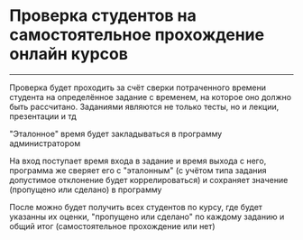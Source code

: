 # Проверка студентов на самостоятельное прохождение онлайн курсов
* * *
Проверка будет проходить за счёт сверки потраченного времени студента на определённое задание с временем, на которое оно должно быть рассчитано. Заданиями являются не только тесты, но и лекции, презентации и тд

"Эталонное" время будет закладываться в программу администратором

На вход поступает время входа в задание и время выхода с него, программа же сверяет его с "эталонным" (с учётом типа задания допустимое отклонение будет коррелироваться) и сохраняет значение (пропущено или сделано) в программу

После можно будет получить всех студентов по курсу, где будет указанны их оценки, "пропущено или сделано" по каждому заданию и общий итог (самостоятельное прохождение или нет)
